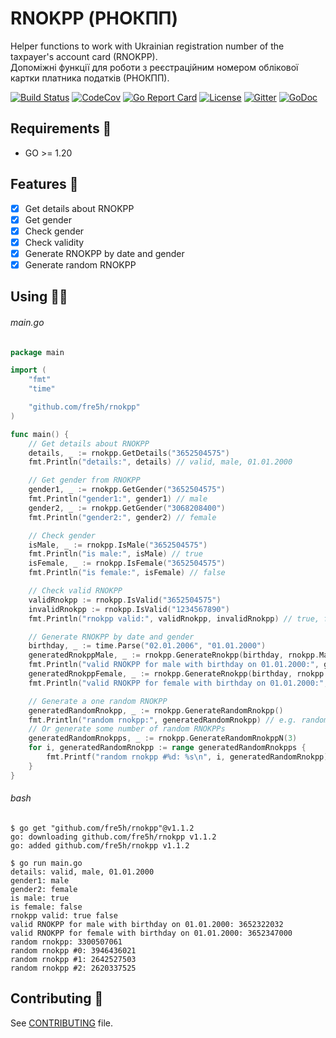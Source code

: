 # RNOKPP (РНОКПП)

Helper functions to work with Ukrainian registration number of the taxpayer's account card (RNOKPP).  
Допоміжні функції для роботи з реєстраційним номером облікової картки платника податків (РНОКПП).

[![Build Status](https://img.shields.io/github/actions/workflow/status/fre5h/rnokpp/ci.yml?branch=main&style=flat-square)](https://github.com/fre5h/rnokpp/actions?query=workflow%3ACI+branch%3Amain+)
[![CodeCov](https://img.shields.io/codecov/c/github/fre5h/rnokpp.svg?style=flat-square)](https://codecov.io/github/fre5h/rnokpp)
[![Go Report Card](https://goreportcard.com/badge/github.com/fre5h/rnokpp?style=flat-square)](https://goreportcard.com/report/github.com/fre5h/rnokpp)
[![License](https://img.shields.io/github/license/fre5h/rnokpp?style=flat-square)](https://pkg.go.dev/github.com/fre5h/rnokpp)
[![Gitter](https://img.shields.io/badge/gitter-join%20chat-brightgreen.svg?style=flat-square)](https://gitter.im/fre5h/rnokpp)
[![GoDoc](https://pkg.go.dev/badge/github.com/fre5h/rnokpp)](https://pkg.go.dev/github.com/fre5h/rnokpp)


## Requirements 🧐

* GO >= 1.20

## Features 🎁

- [x] Get details about RNOKPP
- [x] Get gender
- [x] Check gender
- [x] Check validity
- [x] Generate RNOKPP by date and gender
- [x] Generate random RNOKPP

## Using 👨‍🎓

###### main.go

```go
package main

import (
    "fmt"
    "time"

    "github.com/fre5h/rnokpp"
)

func main() {
    // Get details about RNOKPP
    details, _ := rnokpp.GetDetails("3652504575")
    fmt.Println("details:", details) // valid, male, 01.01.2000

    // Get gender from RNOKPP
    gender1, _ := rnokpp.GetGender("3652504575")
    fmt.Println("gender1:", gender1) // male
    gender2, _ := rnokpp.GetGender("3068208400")
    fmt.Println("gender2:", gender2) // female

    // Check gender
    isMale, _ := rnokpp.IsMale("3652504575")
    fmt.Println("is male:", isMale) // true
    isFemale, _ := rnokpp.IsFemale("3652504575")
    fmt.Println("is female:", isFemale) // false

    // Check valid RNOKPP
    validRnokpp := rnokpp.IsValid("3652504575")
    invalidRnokpp := rnokpp.IsValid("1234567890")
    fmt.Println("rnokpp valid:", validRnokpp, invalidRnokpp) // true, false

    // Generate RNOKPP by date and gender
    birthday, _ := time.Parse("02.01.2006", "01.01.2000")
    generatedRnokppMale, _ := rnokpp.GenerateRnokpp(birthday, rnokpp.Male)
    fmt.Println("valid RNOKPP for male with birthday on 01.01.2000:", generatedRnokppMale) // valid RNOKPP for male with birthday on 01.01.2000, e.g. 3652322032
    generatedRnokppFemale, _ := rnokpp.GenerateRnokpp(birthday, rnokpp.Female)
    fmt.Println("valid RNOKPP for female with birthday on 01.01.2000:", generatedRnokppFemale) // valid RNOKPP for female with birthday on 01.01.2000, e.g. 3652347000

    // Generate a one random RNOKPP
    generatedRandomRnokpp, _ := rnokpp.GenerateRandomRnokpp()
    fmt.Println("random rnokpp:", generatedRandomRnokpp) // e.g. random rnokpp: 3300507061
    // Or generate some number of random RNOKPPs
    generatedRandomRnokpps, _ := rnokpp.GenerateRandomRnokppN(3)
    for i, generatedRandomRnokpp := range generatedRandomRnokpps {
        fmt.Printf("random rnokpp #%d: %s\n", i, generatedRandomRnokpp)
    }
}
```

###### bash

```text
$ go get "github.com/fre5h/rnokpp"@v1.1.2
go: downloading github.com/fre5h/rnokpp v1.1.2
go: added github.com/fre5h/rnokpp v1.1.2

$ go run main.go
details: valid, male, 01.01.2000
gender1: male
gender2: female
is male: true
is female: false
rnokpp valid: true false
valid RNOKPP for male with birthday on 01.01.2000: 3652322032
valid RNOKPP for female with birthday on 01.01.2000: 3652347000
random rnokpp: 3300507061
random rnokpp #0: 3946436021
random rnokpp #1: 2642527503
random rnokpp #2: 2620337525
```

## Contributing 🤝

See [CONTRIBUTING](https://github.com/fre5h/rnokpp/blob/master/.github/CONTRIBUTING.md) file.
